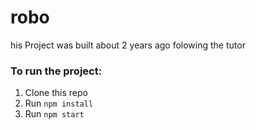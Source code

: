 # robo
his Project was built about 2 years ago folowing the tutor
### To run the project:

1. Clone this repo
2. Run `npm install`
3. Run `npm start`
